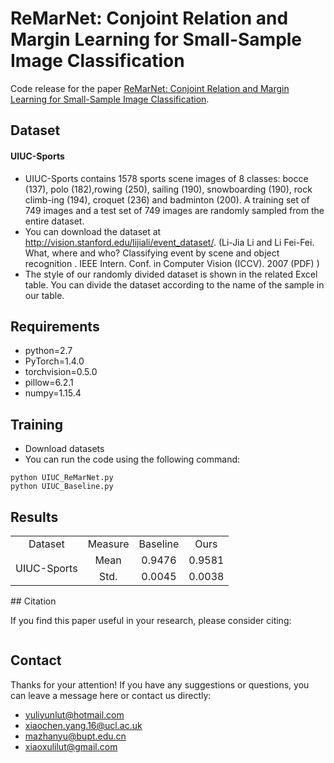 # ReMarNet: Conjoint Relation and Margin Learning for Small-Sample Image Classification
Code release for the paper [ReMarNet: Conjoint Relation and Margin Learning for Small-Sample Image Classification](#).

## Dataset
#### UIUC-Sports
* UIUC-Sports contains 1578 sports scene images of 8 classes: bocce (137), polo (182),rowing (250), sailing (190), snowboarding (190), rock climb-ing (194), croquet (236) and badminton (200). A training set of 749 images and a test set of 749 images are randomly sampled
from the entire dataset. 
* You can download the dataset  at http://vision.stanford.edu/lijiali/event_dataset/.
(Li-Jia Li and Li Fei-Fei. What, where and who? Classifying event by scene and object recognition . IEEE Intern. Conf. in Computer Vision (ICCV). 2007 (PDF) )
* The style of our randomly divided dataset is shown in the related Excel table. You can divide the dataset according to the name of the sample in our table.

## Requirements
* python=2.7
* PyTorch=1.4.0
* torchvision=0.5.0
* pillow=6.2.1
* numpy=1.15.4

## Training
* Download datasets
* You can run the code using the following command:
```
python UIUC_ReMarNet.py
python UIUC_Baseline.py 
```
## Results
<table>
    <tr>
        <td colspan="1" align='center'>Dataset</td>
        <td colspan="1" align='center'>Measure</td>
        <td colspan="1" align='center'>Baseline</td>
        <td colspan="1" align='center'>Ours</td>
    </tr>
     <tr>
        <td rowspan="2" align='center'>UIUC-Sports</td>   
        <td align='center'>Mean</td>
        <td align='center'>0.9476</td>  
        <td align='center'>0.9581</td>
    </tr>
    <tr>
        <td align='center'>Std.</td>  
        <td align='center'>0.0045</td>  
        <td align='center'>0.0038</td>
    </tr>

</table>
## Citation

If you find this paper useful in your research, please consider citing:

```

```

## Contact
Thanks for your attention! If you have any suggestions or questions, you can leave a message here or contact us directly:
* yuliyunlut@hotmail.com
* xiaochen.yang.16@ucl.ac.uk
* mazhanyu@bupt.edu.cn
* xiaoxulilut@gmail.com




